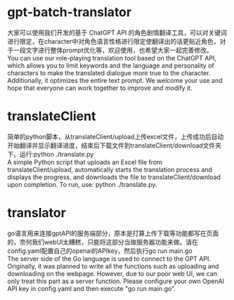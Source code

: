 # gpt-batch-translator
大家可以使用我们开发的基于 ChatGPT API 的角色剧情翻译工具，可以对关键词进行限定，在character中对角色语言性格进行限定使翻译出的话更贴近角色，对于一段文字进行整体prompt优化等，欢迎使用，也希望大家一起完善修改。<br>
You can use our role-playing translation tool based on the ChatGPT API, which allows you to limit keywords and the language and personality of characters to make the translated dialogue more true to the character. Additionally, it optimizes the entire text prompt. We welcome your use and hope that everyone can work together to improve and modify it.

# translateClient
简单的python脚本，从translateClient/upload上传excel文件，上传成功后自动开始翻译并显示翻译进度，结束后下载文件到translateClient/download文件夹下。运行:python ./translate.py<br>
A simple Python script that uploads an Excel file from translateClient/upload, automatically starts the translation process and displays the progress, and downloads the file to translateClient/download upon completion. To run, use: python ./translate.py.

# translator
go语言用来连接gptAPI的服务端部分，原本是打算上传下载等功能都写在页面的，奈何我们webUI太糟糕，只能将这部分当做服务器功能来做。请在config.yaml配置自己的openai的APIkey，然后执行go run main.go<br>
The server side of the Go language is used to connect to the GPT API. Originally, it was planned to write all the functions such as uploading and downloading on the webpage. However, due to our poor web UI, we can only treat this part as a server function. Please configure your own OpenAI API key in config.yaml and then execute "go run main.go".
